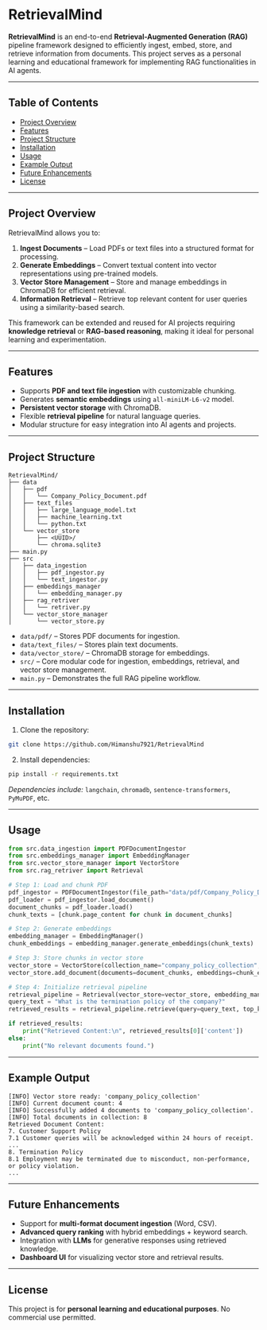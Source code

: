 # RetrievalMind

**RetrievalMind** is an end-to-end **Retrieval-Augmented Generation (RAG)** pipeline framework designed to efficiently ingest, embed, store, and retrieve information from documents. This project serves as a personal learning and educational framework for implementing RAG functionalities in AI agents.

---

## Table of Contents

* [Project Overview](#project-overview)
* [Features](#features)
* [Project Structure](#project-structure)
* [Installation](#installation)
* [Usage](#usage)
* [Example Output](#example-output)
* [Future Enhancements](#future-enhancements)
* [License](#license)

---

## Project Overview

RetrievalMind allows you to:

1. **Ingest Documents** – Load PDFs or text files into a structured format for processing.
2. **Generate Embeddings** – Convert textual content into vector representations using pre-trained models.
3. **Vector Store Management** – Store and manage embeddings in ChromaDB for efficient retrieval.
4. **Information Retrieval** – Retrieve top relevant content for user queries using a similarity-based search.

This framework can be extended and reused for AI projects requiring **knowledge retrieval** or **RAG-based reasoning**, making it ideal for personal learning and experimentation.

---

## Features

* Supports **PDF and text file ingestion** with customizable chunking.
* Generates **semantic embeddings** using `all-miniLM-L6-v2` model.
* **Persistent vector storage** with ChromaDB.
* Flexible **retrieval pipeline** for natural language queries.
* Modular structure for easy integration into AI agents and projects.

---

## Project Structure

```
RetrievalMind/
├── data
│   ├── pdf
│   │   └── Company_Policy_Document.pdf
│   ├── text_files
│   │   ├── large_language_model.txt
│   │   ├── machine_learning.txt
│   │   └── python.txt
│   └── vector_store
│       ├── <UUID>/
│       └── chroma.sqlite3
├── main.py
├── src
│   ├── data_ingestion
│   │   ├── pdf_ingestor.py
│   │   └── text_ingestor.py
│   ├── embeddings_manager
│   │   └── embedding_manager.py
│   ├── rag_retriver
│   │   └── retriver.py
│   └── vector_store_manager
│       └── vector_store.py
```

* `data/pdf/` – Stores PDF documents for ingestion.
* `data/text_files/` – Stores plain text documents.
* `data/vector_store/` – ChromaDB storage for embeddings.
* `src/` – Core modular code for ingestion, embeddings, retrieval, and vector store management.
* `main.py` – Demonstrates the full RAG pipeline workflow.

---

## Installation

1. Clone the repository:

```bash
git clone https://github.com/Himanshu7921/RetrievalMind
```

2. Install dependencies:

```bash
pip install -r requirements.txt
```

*Dependencies include:* `langchain`, `chromadb`, `sentence-transformers`, `PyMuPDF`, etc.

---

## Usage

```python
from src.data_ingestion import PDFDocumentIngestor
from src.embeddings_manager import EmbeddingManager
from src.vector_store_manager import VectorStore
from src.rag_retriver import Retrieval

# Step 1: Load and chunk PDF
pdf_ingestor = PDFDocumentIngestor(file_path="data/pdf/Company_Policy_Document.pdf", loader_type='mu')
pdf_loader = pdf_ingestor.load_document()
document_chunks = pdf_loader.load()
chunk_texts = [chunk.page_content for chunk in document_chunks]

# Step 2: Generate embeddings
embedding_manager = EmbeddingManager()
chunk_embeddings = embedding_manager.generate_embeddings(chunk_texts)

# Step 3: Store chunks in vector store
vector_store = VectorStore(collection_name="company_policy_collection", persist_directory="data/vector_store", document_type="PDF")
vector_store.add_document(documents=document_chunks, embeddings=chunk_embeddings)

# Step 4: Initialize retrieval pipeline
retrieval_pipeline = Retrieval(vector_store=vector_store, embedding_manager=embedding_manager)
query_text = "What is the termination policy of the company?"
retrieved_results = retrieval_pipeline.retrieve(query=query_text, top_k=1, score_threshold=0)

if retrieved_results:
    print("Retrieved Content:\n", retrieved_results[0]['content'])
else:
    print("No relevant documents found.")
```

---

## Example Output

```
[INFO] Vector store ready: 'company_policy_collection'
[INFO] Current document count: 4
[INFO] Successfully added 4 documents to 'company_policy_collection'.
[INFO] Total documents in collection: 8
Retrieved Document Content:
7. Customer Support Policy
7.1 Customer queries will be acknowledged within 24 hours of receipt.
...
8. Termination Policy
8.1 Employment may be terminated due to misconduct, non-performance, or policy violation.
...
```

---

## Future Enhancements

* Support for **multi-format document ingestion** (Word, CSV).
* **Advanced query ranking** with hybrid embeddings + keyword search.
* Integration with **LLMs** for generative responses using retrieved knowledge.
* **Dashboard UI** for visualizing vector store and retrieval results.

---

## License

This project is for **personal learning and educational purposes**. No commercial use permitted.